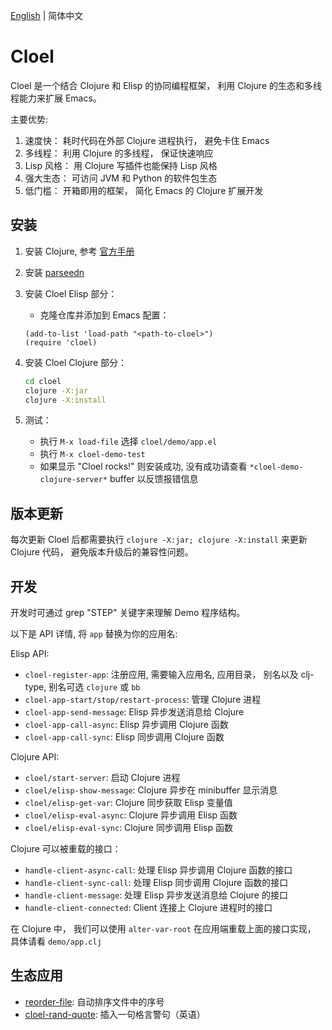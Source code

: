 [English](./README.md) | 简体中文

# Cloel

Cloel 是一个结合 Clojure 和 Elisp 的协同编程框架， 利用 Clojure 的生态和多线程能力来扩展 Emacs。

主要优势:
1. 速度快： 耗时代码在外部 Clojure 进程执行， 避免卡住 Emacs
2. 多线程： 利用 Clojure 的多线程， 保证快速响应
3. Lisp 风格： 用 Clojure 写插件也能保持 Lisp 风格
4. 强大生态： 可访问 JVM 和 Python 的软件包生态
5. 低门槛： 开箱即用的框架， 简化 Emacs 的 Clojure 扩展开发

## 安装

1. 安装 Clojure, 参考 [官方手册](https://clojure.org/guides/install_clojure)

2. 安装 [parseedn](https://github.com/clojure-emacs/parseedn)

3. 安装 Cloel Elisp 部分：
   - 克隆仓库并添加到 Emacs 配置：
   ```elisp
   (add-to-list 'load-path "<path-to-cloel>")
   (require 'cloel)
   ```

4. 安装 Cloel Clojure 部分：
   ```bash
   cd cloel
   clojure -X:jar
   clojure -X:install
   ```

5. 测试：
   - 执行 `M-x load-file` 选择 `cloel/demo/app.el`
   - 执行 `M-x cloel-demo-test`
   - 如果显示 "Cloel rocks!" 则安装成功, 没有成功请查看 `*cloel-demo-clojure-server*` buffer 以反馈报错信息
   
## 版本更新
每次更新 Cloel 后都需要执行 `clojure -X:jar; clojure -X:install` 来更新 Clojure 代码， 避免版本升级后的兼容性问题。

## 开发
开发时可通过 grep "STEP" 关键字来理解 Demo 程序结构。 

以下是 API 详情, 将 `app` 替换为你的应用名:

Elisp API:
- `cloel-register-app`: 注册应用, 需要输入应用名, 应用目录， 别名以及 clj-type, 别名可选 `clojure` 或 `bb`
- `cloel-app-start/stop/restart-process`: 管理 Clojure 进程
- `cloel-app-send-message`: Elisp 异步发送消息给 Clojure 
- `cloel-app-call-async`: Elisp 异步调用 Clojure 函数
- `cloel-app-call-sync`: Elisp 同步调用 Clojure 函数

Clojure API:
- `cloel/start-server`: 启动 Clojure 进程
- `cloel/elisp-show-message`: Clojure 异步在 minibuffer 显示消息
- `cloel/elisp-get-var`: Clojure 同步获取 Elisp 变量值
- `cloel/elisp-eval-async`: Clojure 异步调用 Elisp 函数
- `cloel/elisp-eval-sync`: Clojure 同步调用 Elisp 函数

Clojure 可以被重载的接口：
- `handle-client-async-call`: 处理 Elisp 异步调用 Clojure 函数的接口
- `handle-client-sync-call`: 处理 Elisp 同步调用 Clojure 函数的接口
- `handle-client-message`: 处理 Elisp 异步发送消息给 Clojure 的接口
- `handle-client-connected`: Client 连接上 Clojure 进程时的接口

在 Clojure 中， 我们可以使用 `alter-var-root` 在应用端重载上面的接口实现， 具体请看 `demo/app.clj`

## 生态应用
- [reorder-file](https://github.com/manateelazycat/reorder-file): 自动排序文件中的序号
- [cloel-rand-quote](https://github.com/kimim/cloel-rand-quote): 插入一句格言警句（英语）
